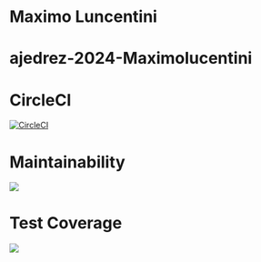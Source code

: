 # Maximo Luncentini

# ajedrez-2024-Maximolucentini

# CircleCI
[![CircleCI](https://dl.circleci.com/status-badge/img/gh/um-computacion-tm/ajedrez-2024-Maximolucentini/tree/main.svg?style=svg)](https://dl.circleci.com/status-badge/redirect/gh/um-computacion-tm/ajedrez-2024-Maximolucentini/tree/main)

# Maintainability
<a href="https://codeclimate.com/github/um-computacion-tm/ajedrez-2024-Maximolucentini/maintainability"><img src="https://api.codeclimate.com/v1/badges/fe40a6b4c9f267fb321d/maintainability" /></a>

# Test Coverage
<a href="https://codeclimate.com/github/um-computacion-tm/ajedrez-2024-Maximolucentini/test_coverage"><img src="https://api.codeclimate.com/v1/badges/fe40a6b4c9f267fb321d/test_coverage" /></a>

